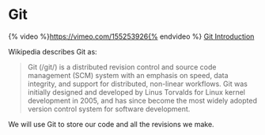 # Git

{% video %}https://vimeo.com/155253926{% endvideo %}
[Git Introduction](https://vimeo.com/155253926/a2ea053103)

Wikipedia describes Git as:

> Git (/ɡit/) is a distributed revision control and source code management (SCM) system with an emphasis on speed, data integrity, and support for distributed, non-linear workflows. Git was initially designed and developed by Linus Torvalds for Linux kernel development in 2005, and has since become the most widely adopted version control system for software development.

We will use Git to store our code and all the revisions we make.
